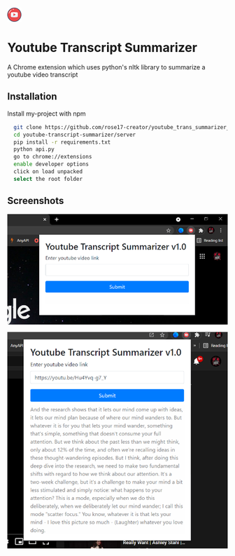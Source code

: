 
![Logo](https://raw.githubusercontent.com/rose17-creator/youtube_trans_summarizer_ext/main/icon.png)

    
# Youtube Transcript Summarizer

A Chrome extension which uses python's nltk library to summarize a youtube video transcript


## Installation 

Install my-project with npm

```bash
  git clone https://github.com/rose17-creator/youtube_trans_summarizer_ext.git
  cd youtube-transcript-summarizer/server
  pip install -r requirements.txt
  python api.py
  go to chrome://extensions
  enable developer options
  click on load unpacked
  select the root folder
```
    
## Screenshots

![App Screenshot](https://raw.githubusercontent.com/anoopaneesh/youtube-transcript-summarizer/master/screenshots/Capture.PNG)


![App Screenshot](https://raw.githubusercontent.com/anoopaneesh/youtube-transcript-summarizer/master/screenshots/Capture2.PNG)

  
